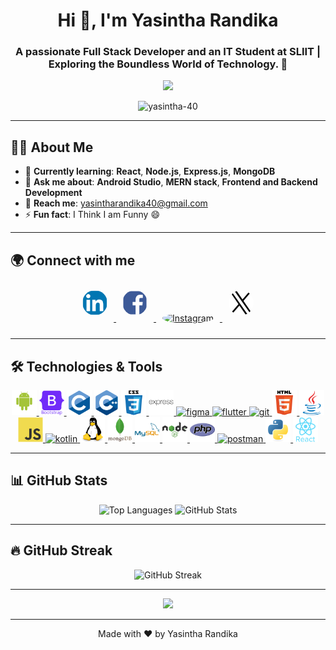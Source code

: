 <!-- Header Section -->
<h1 align="center">Hi 👋, I'm Yasintha Randika</h1>
<h3 align="center">A passionate Full Stack Developer and an IT Student at SLIIT | Exploring the Boundless World of Technology. 🚀</h3>

<div align="center">
  <img src="https://user-images.githubusercontent.com/74038190/212748842-9fcbad5b-6173-4175-8a61-521f3dbb7514.gif" width="400px" />
</div>

<!-- Profile Views -->
<p align="center"> 
  <img src="https://komarev.com/ghpvc/?username=yasintha-40&label=Profile%20views&color=0e75b6&style=flat" alt="yasintha-40" />
</p>

---

<!-- About Me Section -->
## 👨‍💻 About Me
- 🌱 **Currently learning**:  **React**, **Node.js**, **Express.js**, **MongoDB**
- 💬 **Ask me about**:  **Android Studio**, **MERN stack**, **Frontend and Backend Development**
- 📧 **Reach me**:  [yasintharandika40@gmail.com](mailto:yasintharandika40@gmail.com)
- ⚡ **Fun fact**:  I Think I am Funny 😄

---

<!-- Connect Section -->
## 🌍 Connect with me
<div align="center">
    <!-- LinkedIn -->
  <a href="https://linkedin.com/in/yasintha-randika-611506320" target="_blank">
    <img src="https://raw.githubusercontent.com/devicons/devicon/master/icons/linkedin/linkedin-original.svg" 
         alt="LinkedIn" width="40" height="40" style="border-radius: 50%; margin: 10px; transition: transform 0.3s;"/>
  </a>

  <!-- Facebook -->
  <a href="https://www.facebook.com/yasintha.randika" target="_blank">
    <img src="https://raw.githubusercontent.com/devicons/devicon/master/icons/facebook/facebook-original.svg" 
         alt="Facebook" width="40" height="40" style="border-radius: 50%; margin: 10px; transition: transform 0.3s;"/>
  </a>

  <!-- Instagram -->
  <a href="https://www.instagram.com/yasintha_randika" target="_blank">
    <img src="https://upload.wikimedia.org/wikipedia/commons/9/95/Instagram_logo_2022.svg" 
         alt="Instagram" width="40" height="40" style="border-radius: 50%; margin: 10px; transition: transform 0.3s;"/>
  </a>

  <!-- Twitter -->
  <a href="https://twitter.com/YasinthaRandika" target="_blank">
    <img src="https://raw.githubusercontent.com/devicons/devicon/master/icons/twitter/twitter-original.svg" 
         alt="Twitter" width="40" height="40" style="border-radius: 50%; margin: 10px; transition: transform 0.3s;"/>
  </a>
</div>

---

<!-- Technologies Section -->
## 🛠️ Technologies & Tools
<div align="center">
  <a href="https://developer.android.com" target="_blank">
    <img src="https://raw.githubusercontent.com/devicons/devicon/master/icons/android/android-original-wordmark.svg" alt="android" width="40" height="40"/>
  </a>
  <a href="https://getbootstrap.com" target="_blank">
    <img src="https://raw.githubusercontent.com/devicons/devicon/master/icons/bootstrap/bootstrap-plain-wordmark.svg" alt="bootstrap" width="40" height="40"/>
  </a>
  <a href="https://www.cprogramming.com/" target="_blank">
    <img src="https://raw.githubusercontent.com/devicons/devicon/master/icons/c/c-original.svg" alt="c" width="40" height="40"/>
  </a>
  <a href="https://www.w3schools.com/cpp/" target="_blank">
    <img src="https://raw.githubusercontent.com/devicons/devicon/master/icons/cplusplus/cplusplus-original.svg" alt="cplusplus" width="40" height="40"/>
  </a>
  <a href="https://www.w3schools.com/css/" target="_blank">
    <img src="https://raw.githubusercontent.com/devicons/devicon/master/icons/css3/css3-original-wordmark.svg" alt="css3" width="40" height="40"/>
  </a>
  <a href="https://expressjs.com" target="_blank">
    <img src="https://raw.githubusercontent.com/devicons/devicon/master/icons/express/express-original-wordmark.svg" alt="express" width="40" height="40"/>
  </a>
  <a href="https://www.figma.com/" target="_blank">
    <img src="https://www.vectorlogo.zone/logos/figma/figma-icon.svg" alt="figma" width="40" height="40"/>
  </a>
  <a href="https://flutter.dev" target="_blank">
    <img src="https://www.vectorlogo.zone/logos/flutterio/flutterio-icon.svg" alt="flutter" width="40" height="40"/>
  </a>
  <a href="https://git-scm.com/" target="_blank">
    <img src="https://www.vectorlogo.zone/logos/git-scm/git-scm-icon.svg" alt="git" width="40" height="40"/>
  </a>
  <a href="https://www.w3.org/html/" target="_blank">
    <img src="https://raw.githubusercontent.com/devicons/devicon/master/icons/html5/html5-original-wordmark.svg" alt="html5" width="40" height="40"/>
  </a>
  <a href="https://www.java.com" target="_blank">
    <img src="https://raw.githubusercontent.com/devicons/devicon/master/icons/java/java-original.svg" alt="java" width="40" height="40"/>
  </a>
  <a href="https://developer.mozilla.org/en-US/docs/Web/JavaScript" target="_blank">
    <img src="https://raw.githubusercontent.com/devicons/devicon/master/icons/javascript/javascript-original.svg" alt="javascript" width="40" height="40"/>
  </a>
  <a href="https://kotlinlang.org" target="_blank">
    <img src="https://www.vectorlogo.zone/logos/kotlinlang/kotlinlang-icon.svg" alt="kotlin" width="40" height="40"/>
  </a>
  <a href="https://www.linux.org/" target="_blank">
    <img src="https://raw.githubusercontent.com/devicons/devicon/master/icons/linux/linux-original.svg" alt="linux" width="40" height="40"/>
  </a>
  <a href="https://www.mongodb.com/" target="_blank">
    <img src="https://raw.githubusercontent.com/devicons/devicon/master/icons/mongodb/mongodb-original-wordmark.svg" alt="mongodb" width="40" height="40"/>
  </a>
  <a href="https://www.mysql.com/" target="_blank">
    <img src="https://raw.githubusercontent.com/devicons/devicon/master/icons/mysql/mysql-original-wordmark.svg" alt="mysql" width="40" height="40"/>
  </a>
  <a href="https://nodejs.org" target="_blank">
    <img src="https://raw.githubusercontent.com/devicons/devicon/master/icons/nodejs/nodejs-original-wordmark.svg" alt="nodejs" width="40" height="40"/>
  </a>
  <a href="https://www.php.net" target="_blank">
    <img src="https://raw.githubusercontent.com/devicons/devicon/master/icons/php/php-original.svg" alt="php" width="40" height="40"/>
  </a>
  <a href="https://postman.com" target="_blank">
    <img src="https://www.vectorlogo.zone/logos/getpostman/getpostman-icon.svg" alt="postman" width="40" height="40"/>
  </a>
  <a href="https://www.python.org" target="_blank">
    <img src="https://raw.githubusercontent.com/devicons/devicon/master/icons/python/python-original.svg" alt="python" width="40" height="40"/>
  </a>
  <a href="https://reactjs.org/" target="_blank">
    <img src="https://raw.githubusercontent.com/devicons/devicon/master/icons/react/react-original-wordmark.svg" alt="react" width="40" height="40"/>
  </a>
</div>

---

<!-- GitHub Stats Section -->
## 📊 GitHub Stats
<div align="center">
  <img src="https://github-readme-stats.vercel.app/api/top-langs?username=yasintha-40&show_icons=true&locale=en&layout=compact&theme=radical" alt="Top Languages"/>
  <img src="https://github-readme-stats.vercel.app/api?username=yasintha-40&show_icons=true&locale=en&theme=radical" alt="GitHub Stats"/>
</div>

---

<!-- GitHub Streak Section -->
## 🔥 GitHub Streak
<div align="center">
  <img src="https://github-readme-streak-stats.herokuapp.com/?user=yasintha-40&theme=radical" alt="GitHub Streak"/>
</div>

---

<!-- Animated Section -->
<div align="center">
  <img src="https://cdn.hashnode.com/res/hashnode/image/upload/v1696253326872/aab6d8e2-88bf-4d56-a2ab-4ce46f2cdcfa.gif?auto=format,compress&gif-q=60&format=webm" width="400px" />
</div>

---

<!-- Footer Section -->
<div align="center">
  <p>Made with ❤️ by Yasintha Randika</p>
</div>
